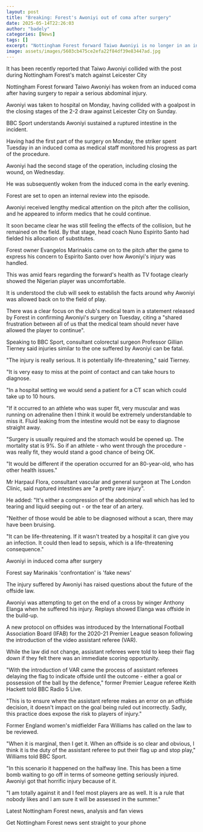 ```yaml
---
layout: post
title: "Breaking: Forest's Awoniyi out of coma after surgery"
date: 2025-05-14T22:26:03
author: "badely"
categories: [News]
tags: []
excerpt: "Nottingham Forest forward Taiwo Awoniyi is no longer in an induced coma after having surgery to repair a serious abdominal injury."
image: assets/images/5603cb475ce2efa22f84df39e83447ad.jpg
---
```


It has been recently reported that Taiwo Awoniyi collided with the post during Nottingham Forest's match against Leicester City

Nottingham Forest forward Taiwo Awoniyi has woken from an induced coma after having surgery to repair a serious abdominal injury.

Awoniyi was taken to hospital on Monday, having collided with a goalpost in the closing stages of the 2-2 draw against Leicester City on Sunday.

BBC Sport understands Awoniyi sustained a ruptured intestine in the incident.

Having had the first part of the surgery on Monday, the striker spent Tuesday in an induced coma as medical staff monitored his progress as part of the procedure.

Awoniyi had the second stage of the operation, including closing the wound, on Wednesday.

He was subsequently woken from the induced coma in the early evening.

Forest are set to open an internal review into the episode.

Awoniyi received lengthy medical attention on the pitch after the collision, and he appeared to inform medics that he could continue.

It soon became clear he was still feeling the effects of the collision, but he remained on the field. By that stage, head coach Nuno Espirito Santo had fielded his allocation of substitutes.

Forest owner Evangelos Marinakis came on to the pitch after the game to express his concern to Espirito Santo over how Awoniyi's injury was handled.

This was amid fears regarding the forward's health as TV footage clearly showed the Nigerian player was uncomfortable.

It is understood the club will seek to establish the facts around why Awoniyi was allowed back on to the field of play.

There was a clear focus on the club's medical team in a statement released by Forest in confirming Awoniyi's surgery on Tuesday, citing a "shared frustration between all of us that the medical team should never have allowed the player to continue".

Speaking to BBC Sport, consultant colorectal surgeon Professor Gillian Tierney said injuries similar to the one suffered by Awoniyi can be fatal.

"The injury is really serious. It is potentially life-threatening," said Tierney.

"It is very easy to miss at the point of contact and can take hours to diagnose.

"In a hospital setting we would send a patient for a CT scan which could take up to 10 hours.

"If it occurred to an athlete who was super fit, very muscular and was running on adrenaline then I think it would be extremely understandable to miss it. Fluid leaking from the intestine would not be easy to diagnose straight away.

"Surgery is usually required and the stomach would be opened up. The mortality stat is 9%. So if an athlete - who went through the procedure - was really fit, they would stand a good chance of being OK.

"It would be different if the operation occurred for an 80-year-old, who has other health issues."

Mr Harpaul Flora, consultant vascular and general surgeon at The London Clinic, said ruptured intestines are "a pretty rare injury".

He added: "It's either a compression of the abdominal wall which has led to tearing and liquid seeping out - or the tear of an artery.

"Neither of those would be able to be diagnosed without a scan, there may have been bruising.

"It can be life-threatening. If it wasn't treated by a hospital it can give you an infection. It could then lead to sepsis, which is a life-threatening consequence."

Awoniyi in induced coma after surgery

Forest say Marinakis 'confrontation' is 'fake news'

The injury suffered by Awoniyi has raised questions about the future of the offside law.

Awoniyi was attempting to get on the end of a cross by winger Anthony Elanga when he suffered his injury. Replays showed Elanga was offside in the build-up.

A new protocol on offsides was introduced by the International Football Association Board (IFAB) for the 2020-21 Premier League season following the introduction of the video assistant referee (VAR).

While the law did not change, assistant referees were told to keep their flag down if they felt there was an immediate scoring opportunity.

"With the introduction of VAR came the process of assistant referees delaying the flag to indicate offside until the outcome - either a goal or possession of the ball by the defence," former Premier League referee Keith Hackett told BBC Radio 5 Live.

"This is to ensure where the assistant referee makes an error on an offside decision, it doesn't impact on the goal being ruled out incorrectly. Sadly, this practice does expose the risk to players of injury."

Former England women's midfielder Fara Williams has called on the law to be reviewed.

"When it is marginal, then I get it. When an offside is so clear and obvious, I think it is the duty of the assistant referee to put their flag up and stop play," Williams told BBC Sport.

"In this scenario it happened on the halfway line. This has been a time bomb waiting to go off in terms of someone getting seriously injured. Awoniyi got that horrific injury because of it.

"I am totally against it and I feel most players are as well. It is a rule that nobody likes and I am sure it will be assessed in the summer."

Latest Nottingham Forest news, analysis and fan views

Get Nottingham Forest news sent straight to your phone

